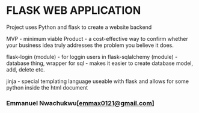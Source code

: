 # FLASK WEB APPLICATION

Project uses Python and flask to create a website backend

MVP - minimum viable Product - a cost-effective way to confirm whether your business idea truly addresses the problem you believe it does.

flask-login (module) - for loggin users in
flask-sqlalchemy (module) - database thing, wrapper for sql - makes it easier to create database model, add, delete etc.

jinja - special templating language useable with flask and allows for some python inside the html document

### Emmanuel Nwachukwu[<emmax0121@gmail.com>]
